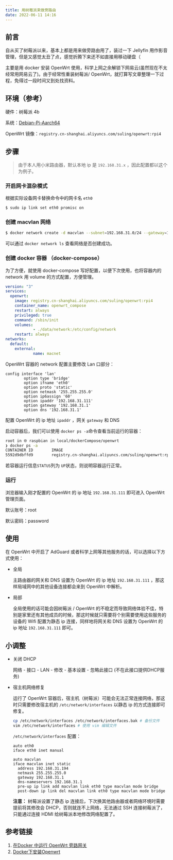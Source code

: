 ```yaml
---
title: 用树莓派来做旁路由
date: 2022-06-11 14:16
---
```




## 前言

自从买了树莓派以来，基本上都是用来做旁路由用了，装过一下 Jellyfin 用作影音管理，但是又感觉太丑了点，感觉折腾下来还不如直接用移动硬盘（

主要是用 docker 安装 OpenWrt 使用，科学上网之余解锁下网易云(虽然现在不太经常用网易云了)。由于经常性重装树莓派/ OpenWrt，就打算写文章整理一下过程，免得过一段时间又到处找资料。

## 环境（参考）

硬件：树莓派 4b

系统：[Debian-Pi-Aarch64](https://github.com/openfans-community-offical/Debian-Pi-Aarch64)

OpenWrt 镜像：`registry.cn-shanghai.aliyuncs.com/suling/openwrt:rpi4`

## 步骤

> 由于本人用小米路由器，默认本地 ip 是 `192.168.31.x` ，因此配置都以这个为例子。
> 

### 开启网卡混杂模式

根据实际设备网卡替换命令中的网卡名 `eth0` 

```bash
$ sudo ip link set eth0 promisc on
```

### 创建 macvlan 网络

```bash
$ docker network create -d macvlan --subnet=192.168.31.0/24 --gateway=192.168.31.1 -o parent=eth0 macnet
```

可以通过 `docker network ls` 查看网络是否创建成功。

### 创建 docker 容器 （docker-compose）

为了方便，就使用 docker-compose 写好配置，以便下次使用，也将容器内的 network 用 volume 的方式配置，方便管理。

```yaml
version: "3"
services:
  openwrt:
    image: registry.cn-shanghai.aliyuncs.com/suling/openwrt:rpi4
    container_name: openwrt_compose
    restart: always
    privileged: true
    command: /sbin/init
    volumes:
            - ./data/network:/etc/config/network
    restart: always
networks:
  default:
    external:
			name: macnet
```

OpenWrt 容器的 network 配置主要修改 Lan 口部分：

```
config interface 'lan'
        option type 'bridge'
        option ifname 'eth0'
        option proto 'static'
        option netmask '255.255.255.0'
        option ip6assign '60'
        option ipaddr '192.168.31.111'
        option gateway '192.168.31.1'
        option dns '192.168.31.1'
```

配置 OpenWrt 的 ip 地址 `ipaddr` ，网关 `gateway` 和 DNS 

启动容器后，我们可以使用 `docker ps -a`命令查看当前运行的容器：

```bash
root in 🌐 raspbian in local/dockerCompose/openwrt 
❯ docker ps -a
CONTAINER ID        IMAGE                                                   COMMAND                  CREATED             STATUS              PORTS               NAMES
5592d9dbffd9        registry.cn-shanghai.aliyuncs.com/suling/openwrt:rpi4   "/sbin/init"             14 hours ago        Up 13 hours                             openwrt_compose
```

若容器运行信息`STATUS`列为 `UP`状态，则说明容器运行正常。

### 运行

浏览器输入刚才配置的 OpenWrt 的 ip 地址 `192.168.31.111` 即可进入 OpenWrt 管理页面。

默认账号：root

默认密码：password

## 使用

在 OpenWrt 中开启了 AdGuard 或者科学上网等其他服务的话，可以选择以下方式使用：

- 全局
  
    主路由器的网关和 DNS 设置为 OpenWrt 的 ip 地址 `192.168.31.111` ，那这样局域网中的其他设备连接都会来到 OpenWrt 中解析。
    
- 局部
  
    全局使用的话可能会因树莓派 / OpenWrt 的不稳定而导致网络体验不佳，特别是家里还有其他成员的时候，那这时候就只需要将个别需要使用这些服务的设备的 Wifi 配置为静态 ip 连接，同样地将网关和 DNS 设置为 OpenWrt 的 ip 地址 `192.168.31.111` 即可。
    

## 小调整

- 关闭 DHCP
  
    网络 - 接口 - LAN - 修改 - 基本设置 - 忽略此接口 (不在此接口提供DHCP服务)
    
- 宿主机网络修复
  
    运行了 OpenWrt 容器后，宿主机（树莓派）可能会无法正常连接网络，那这时只需要修改宿主机的 `/etc/network/interfaces` 以静态 ip 的方式连接即可修复。
    
    ```bash
    cp /etc/network/interfaces /etc/network/interfaces.bak # 备份文件
    vim /etc/network/interfaces # 使用 vim 编辑文件
    ```
    
    `/etc/network/interfaces` 配置：
    
    ```
    auto eth0
    iface eth0 inet manual
    
    auto macvlan
    iface macvlan inet static
      address 192.168.31.194
      netmask 255.255.255.0
      gateway 192.168.31.1
      dns-nameservers 192.168.31.1
      pre-up ip link add macvlan link eth0 type macvlan mode bridge
      post-down ip link del macvlan link eth0 type macvlan mode bridge
    ```
    
    **注意：** 树莓派设置了静态 ip 连接后，下次换其他路由器或者网络环境时需要提前将其修改会 DHCP，否则就连不上网络，无法通过 SSH 连接树莓派了，只能通过连接 HDMI 给树莓派本地修改网络配置了。



## 参考链接

1. [在Docker 中运行 OpenWrt 旁路网关](https://mlapp.cn/376.html?from=donaldxdonald)
2. [Docker下安装Openwrt](https://touchren.pub/2020/11/16/openwrt-in-docker?from=donaldxdonald)